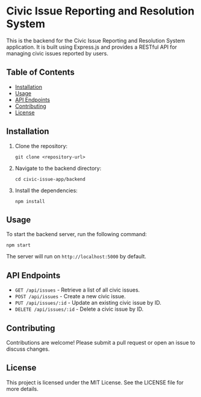 # Civic Issue Reporting and Resolution System

This is the backend for the Civic Issue Reporting and Resolution System application. It is built using Express.js and provides a RESTful API for managing civic issues reported by users.

## Table of Contents

- [Installation](#installation)
- [Usage](#usage)
- [API Endpoints](#api-endpoints)
- [Contributing](#contributing)
- [License](#license)

## Installation

1. Clone the repository:
   ```
   git clone <repository-url>
   ```

2. Navigate to the backend directory:
   ```
   cd civic-issue-app/backend
   ```

3. Install the dependencies:
   ```
   npm install
   ```

## Usage

To start the backend server, run the following command:
```
npm start
```

The server will run on `http://localhost:5000` by default.

## API Endpoints

- `GET /api/issues` - Retrieve a list of all civic issues.
- `POST /api/issues` - Create a new civic issue.
- `PUT /api/issues/:id` - Update an existing civic issue by ID.
- `DELETE /api/issues/:id` - Delete a civic issue by ID.

## Contributing

Contributions are welcome! Please submit a pull request or open an issue to discuss changes.

## License

This project is licensed under the MIT License. See the LICENSE file for more details.